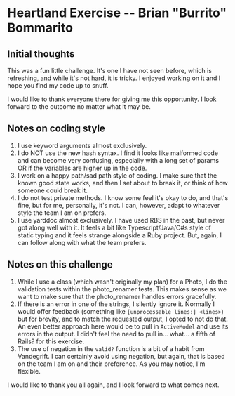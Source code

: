 # Heartland Exercise -- Brian "Burrito" Bommarito

## Initial thoughts

This was a fun little challenge. It's one I have not seen before, which is refreshing, and while it's not hard, it is tricky. I enjoyed working on it and I hope you find my code up to snuff.

I would like to thank everyone there for giving me this opportunity. I look forward to the outcome no matter what it may be.

## Notes on coding style

1. I use keyword arguments almost exclusively.
2. I do NOT use the new hash syntax. I find it looks like malformed code and can become very confusing, especially with a long set of params OR if the variables are higher up in the code.
3. I work on a happy path/sad path style of coding. I make sure that the known good state works, and then I set about to break it, or think of how someone could break it.
4. I do not test private methods. I know some feel it's okay to do, and that's fine, but for me, personally, it's not. I can, however, adapt to whatever style the team I am on prefers.
5. I use yarddoc almost exclusively. I have used RBS in the past, but never got along well with it. It feels a bit like Typescript/Java/C#s style of static typing and it feels strange alongside a Ruby project. But, again, I can follow along with what the team prefers.

## Notes on this challenge

1. While I use a class (which wasn't originally my plan) for a Photo, I do the validation tests within the photo_renamer tests. This makes sense as we want to make sure that the photo_renamer handles errors gracefully.
2. If there is an error in one of the strings, I silently ignore it. Normally I would offer feedback (something like `[unprocessable lines:] <lines>`) but for brevity, and to match the requested output, I opted to not do that. An even better approach here would be to pull in `ActiveModel` and use its errors in the output. I didn't feel the need to pull in... what... a fifth of Rails? for this exercise.
3. The use of negation in the `valid?` function is a bit of a habit from Vandegrift. I can certainly avoid using negation, but again, that is based on the team I am on and their preference. As you may notice, I'm flexible.

I would like to thank you all again, and I look forward to what comes next.
